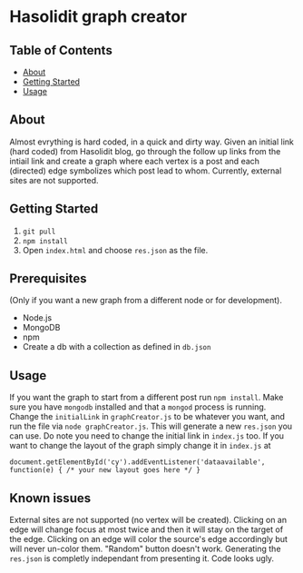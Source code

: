 # Hasolidit graph creator

## Table of Contents

- [About](#about)
- [Getting Started](#getting_started)
- [Usage](#usage)

## About <a name = "about"></a>

Almost evrything is hard coded, in a quick and dirty way.
Given an initial link (hard coded) from Hasolidit blog, go through the follow up links from the intiail link and create a graph where each vertex is a post and each (directed) edge symbolizes which post lead to whom.
Currently, external sites are not supported.

## Getting Started <a name = "getting_started"></a>

1. `git pull`
2. `npm install`
3. Open `index.html` and choose `res.json` as the file.

## Prerequisites
(Only if you want a new graph from a different node or for development).
* Node.js
* MongoDB
* npm
* Create a db with a collection as defined in `db.json`

## Usage <a name = "usage"></a>

If you want the graph to start from a different post run `npm install`. Make sure you have `mongodb` installed and that a `mongod` process is running.
Change the `initialLink` in `graphCreator.js` to be whatever you want, and run the file via `node graphCreator.js`.
This will generate a new `res.json` you can use. Do note you need to change the initial link in `index.js` too.
If you want to change the layout of the graph simply change it in `index.js` at
```
document.getElementById('cy').addEventListener('dataavailable', function(e) { /* your new layout goes here */ }
```

## Known issues
External sites are not supported (no vertex will be created).
Clicking on an edge will change focus at most twice and then it will stay on the target of the edge.
Clicking on an edge will color the source's edge accordingly but will never un-color them.
"Random" button doesn't work.
Generating the `res.json` is completly independant from presenting it.
Code looks ugly.